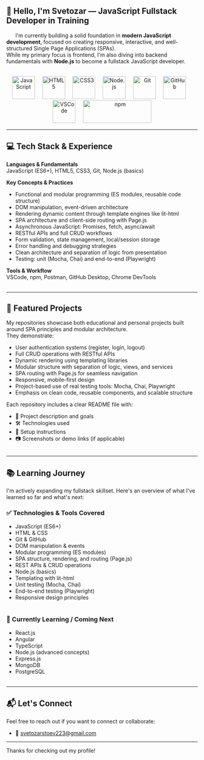 ## 👋 Hello, I'm Svetozar — JavaScript Fullstack Developer in Training

&nbsp; &nbsp; &nbsp;  I'm currently building a solid foundation in <strong style="color:#111;">modern JavaScript development</strong>, focused on creating responsive, interactive, and well-structured Single Page Applications (SPAs).  
While my primary focus is frontend, I'm also diving into backend fundamentals with <strong style="color:#111;">Node.js</strong> to become a fullstack JavaScript developer.<br><br>

<p align="center">
  <img src="https://cdn.jsdelivr.net/gh/devicons/devicon/icons/javascript/javascript-original.svg" width="60" height="60" alt="JavaScript" style="pointer-events:none; cursor: default;" />&nbsp;&nbsp;&nbsp;&nbsp;
  <img src="https://cdn.jsdelivr.net/gh/devicons/devicon/icons/html5/html5-original.svg" width="60" height="60" alt="HTML5" style="pointer-events:none; cursor: default;" />&nbsp;&nbsp;&nbsp;&nbsp;
  <img src="https://cdn.jsdelivr.net/gh/devicons/devicon/icons/css3/css3-original.svg" width="60" height="60" alt="CSS3" style="pointer-events:none; cursor: default;" />&nbsp;&nbsp;&nbsp;&nbsp;
  <img src="https://cdn.jsdelivr.net/gh/devicons/devicon/icons/nodejs/nodejs-original.svg" width="60" height="60" alt="Node.js" style="pointer-events:none; cursor: default;" />&nbsp;&nbsp;&nbsp;&nbsp;
  <img src="https://cdn.jsdelivr.net/gh/devicons/devicon/icons/git/git-original.svg" width="60" height="60" alt="Git" style="pointer-events:none; cursor: default;" />&nbsp;&nbsp;&nbsp;&nbsp;
  <img src="https://cdn.jsdelivr.net/gh/devicons/devicon/icons/github/github-original.svg" width="60" height="60" alt="GitHub" style="pointer-events:none; cursor: default;" />&nbsp;&nbsp;&nbsp;&nbsp;
  <img src="https://cdn.jsdelivr.net/gh/devicons/devicon/icons/vscode/vscode-original.svg" width="60" height="60" alt="VSCode" style="pointer-events:none; cursor: default;" />&nbsp;&nbsp;&nbsp;&nbsp;
  <img src="https://img.shields.io/badge/npm-CB3837?logo=npm&logoColor=white" width="180" height="60" alt="npm" style="pointer-events:none; cursor: default;" />
</p>

---

## 💻 Tech Stack & Experience

**Languages & Fundamentals**  
JavaScript (ES6+), HTML5, CSS3, Git, Node.js (basics)

**Key Concepts & Practices**  
- Functional and modular programming (ES modules, reusable code structure)  
- DOM manipulation, event-driven architecture  
- Rendering dynamic content through template engines like lit-html  
- SPA architecture and client-side routing with Page.js  
- Asynchronous JavaScript: Promises, fetch, async/await  
- RESTful APIs and full CRUD workflows  
- Form validation, state management, local/session storage  
- Error handling and debugging strategies  
- Clean architecture and separation of logic from presentation  
- Testing: unit (Mocha, Chai) and end-to-end (Playwright)

**Tools & Workflow**  
VSCode, npm, Postman, GitHub Desktop, Chrome DevTools<br><br>

---

## 🚀 Featured Projects

My repositories showcase both educational and personal projects built around SPA principles and modular architecture.  
They demonstrate:

- User authentication systems (register, login, logout)  
- Full CRUD operations with RESTful APIs  
- Dynamic rendering using templating libraries  
- Modular structure with separation of logic, views, and services  
- SPA routing with Page.js for seamless navigation  
- Responsive, mobile-first design  
- Project-based use of real testing tools: Mocha, Chai, Playwright  
- Emphasis on clean code, reusable components, and scalable structure  

Each repository includes a clear README file with:

- 📝 Project description and goals  
- 🛠️ Technologies used  
- 🔧 Setup instructions  
- 📷 Screenshots or demo links (if applicable)<br><br>

---

## 📚 Learning Journey

I'm actively expanding my fullstack skillset. Here's an overview of what I've learned so far and what's next:

### ✅ Technologies & Tools Covered
- JavaScript (ES6+)
- HTML & CSS
- Git & GitHub
- DOM manipulation & events
- Modular programming (ES modules)
- SPA structure, rendering, and routing (Page.js)
- REST APIs & CRUD operations
- Node.js (basics)
- Templating with lit-html
- Unit testing (Mocha, Chai)
- End-to-end testing (Playwright)
- Responsive design principles<br><br>

### 🧠 Currently Learning / Coming Next
- React.js  
- Angular  
- TypeScript  
- Node.js (advanced concepts)  
- Express.js  
- MongoDB  
- PostgreSQL  <br><br>
---

## 📬 Let's Connect

Feel free to reach out if you want to connect or collaborate:

- 📧 svetozarstoev223@gmail.com 

---

Thanks for checking out my profile!  
